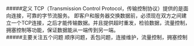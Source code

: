#####定义
TCP（Transmission Control Protocol，传输控制协议）提供的是面向连接，可靠的字节流服务。
即客户和服务器交换数据前，必须现在双方之间建立一个TCP连接，之后才能传输数据。并且提供超时重发，检验数据，流量控制，拥塞控制等功能，保证数据能从一端传到另一端。  
#####主要关注五个问题
顺序问题，丢包问题，连接维护，流量控制，拥塞控制